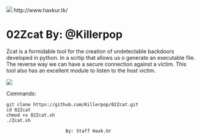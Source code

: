 <img src="http://2.bp.blogspot.com/-AEMFuusurAY/WmZzIWGkrmI/AAAAAAAAAnk/e2dyPk_bRfgjYhSOHufT4EsIerBZmHGIwCK4BGAYYCw/s326/sdcdc.png" />
http://www.haxkur.tk/

# 02Zcat By: @Killerpop


Zcat is a formidable tool for the creation of undetectable 
backdoors developed in python. In a scrtip that allows us 
o generate an executable file. 
The reverse way we can have a secure connection against a victim.
This tool also has an excellent module to listen to the host victim.


<img src="https://2.bp.blogspot.com/-ZoK_Q2ztFgA/WnHb4ZzQI4I/AAAAAAAAAoo/aiEZ_Mmdp7gmQW4SnAXQKiV4UDo_BmT-QCLcBGAs/s1600/Captura%2Bde%2Bpantalla%2B2018-01-31%2B12%253A07%253A49.png" />


Commands:

	git clone https://github.com/Killerpop/02Zcat.git
	cd 02Zcat
	chmod +x 02Zcat.sh
	./Zcat.sh

                          By: Staff Haxk.Ur
